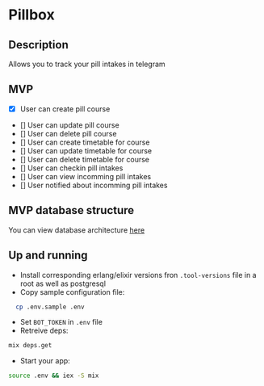 # Pillbox

## Description

Allows you to track your pill intakes in telegram

## MVP

- [x] User can create pill course
- [] User can update pill course
- [] User can delete pill course
- [] User can create timetable for course
- [] User can update timetable for course
- [] User can delete timetable for course
- [] User can checkin pill intakes
- [] User can view incomming pill intakes
- [] User notified about incomming pill intakes

## MVP database structure

You can view database architecture [here](https://dbdiagram.io/d/641eca425758ac5f17240c0d)

## Up and running

- Install corresponding erlang/elixir versions fron `.tool-versions` file in a root as well as postgresql
- Copy sample configuration file:

```sh
  cp .env.sample .env
```

- Set `BOT_TOKEN` in `.env` file
- Retreive deps: 

```sh
mix deps.get
```

- Start your app: 

```sh
source .env && iex -S mix
```
